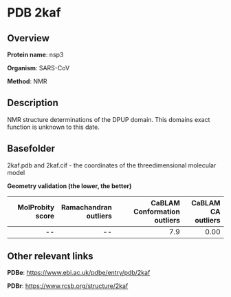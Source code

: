 # PDB 2kaf

## Overview

**Protein name**: nsp3

**Organism**: SARS-CoV

**Method**: NMR

## Description

NMR structure determinations of the DPUP domain. This domains exact function is unknown to this date.

## Basefolder

2kaf.pdb and 2kaf.cif - the coordinates of the threedimensional molecular model




**Geometry validation (the lower, the better)**

|   |**MolProbity<br>score**| **Ramachandran<br>outliers** | **CaBLAM<br>Conformation outliers** | **CaBLAM<br>CA outliers** |
|---|-------------:|----------------:|----------------:|----------------:|
||--|--|7.9|0.00|


## Other relevant links 
**PDBe**:  https://www.ebi.ac.uk/pdbe/entry/pdb/2kaf
 
**PDBr**: https://www.rcsb.org/structure/2kaf 
